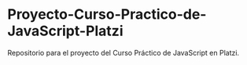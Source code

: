 # Proyecto-Curso-Practico-de-JavaScript-Platzi
Repositorio para el proyecto del Curso Práctico de JavaScript en Platzi.
